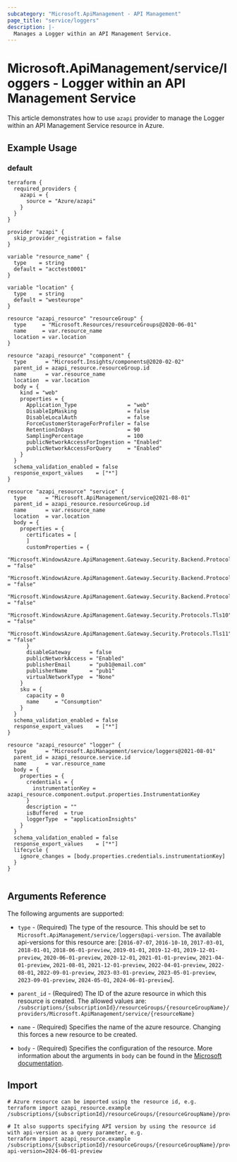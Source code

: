 ```yaml
---
subcategory: "Microsoft.ApiManagement - API Management"
page_title: "service/loggers"
description: |-
  Manages a Logger within an API Management Service.
---
```


# Microsoft.ApiManagement/service/loggers - Logger within an API Management Service

This article demonstrates how to use `azapi` provider to manage the Logger within an API Management Service resource in Azure.

## Example Usage

### default

```hcl
terraform {
  required_providers {
    azapi = {
      source = "Azure/azapi"
    }
  }
}

provider "azapi" {
  skip_provider_registration = false
}

variable "resource_name" {
  type    = string
  default = "acctest0001"
}

variable "location" {
  type    = string
  default = "westeurope"
}

resource "azapi_resource" "resourceGroup" {
  type     = "Microsoft.Resources/resourceGroups@2020-06-01"
  name     = var.resource_name
  location = var.location
}

resource "azapi_resource" "component" {
  type      = "Microsoft.Insights/components@2020-02-02"
  parent_id = azapi_resource.resourceGroup.id
  name      = var.resource_name
  location  = var.location
  body = {
    kind = "web"
    properties = {
      Application_Type                = "web"
      DisableIpMasking                = false
      DisableLocalAuth                = false
      ForceCustomerStorageForProfiler = false
      RetentionInDays                 = 90
      SamplingPercentage              = 100
      publicNetworkAccessForIngestion = "Enabled"
      publicNetworkAccessForQuery     = "Enabled"
    }
  }
  schema_validation_enabled = false
  response_export_values    = ["*"]
}

resource "azapi_resource" "service" {
  type      = "Microsoft.ApiManagement/service@2021-08-01"
  parent_id = azapi_resource.resourceGroup.id
  name      = var.resource_name
  location  = var.location
  body = {
    properties = {
      certificates = [
      ]
      customProperties = {
        "Microsoft.WindowsAzure.ApiManagement.Gateway.Security.Backend.Protocols.Ssl30" = "false"
        "Microsoft.WindowsAzure.ApiManagement.Gateway.Security.Backend.Protocols.Tls10" = "false"
        "Microsoft.WindowsAzure.ApiManagement.Gateway.Security.Backend.Protocols.Tls11" = "false"
        "Microsoft.WindowsAzure.ApiManagement.Gateway.Security.Protocols.Tls10"         = "false"
        "Microsoft.WindowsAzure.ApiManagement.Gateway.Security.Protocols.Tls11"         = "false"
      }
      disableGateway      = false
      publicNetworkAccess = "Enabled"
      publisherEmail      = "pub1@email.com"
      publisherName       = "pub1"
      virtualNetworkType  = "None"
    }
    sku = {
      capacity = 0
      name     = "Consumption"
    }
  }
  schema_validation_enabled = false
  response_export_values    = ["*"]
}

resource "azapi_resource" "logger" {
  type      = "Microsoft.ApiManagement/service/loggers@2021-08-01"
  parent_id = azapi_resource.service.id
  name      = var.resource_name
  body = {
    properties = {
      credentials = {
        instrumentationKey = azapi_resource.component.output.properties.InstrumentationKey
      }
      description = ""
      isBuffered  = true
      loggerType  = "applicationInsights"
    }
  }
  schema_validation_enabled = false
  response_export_values    = ["*"]
  lifecycle {
    ignore_changes = [body.properties.credentials.instrumentationKey]
  }
}


```



## Arguments Reference

The following arguments are supported:

* `type` - (Required) The type of the resource. This should be set to `Microsoft.ApiManagement/service/loggers@api-version`. The available api-versions for this resource are: [`2016-07-07`, `2016-10-10`, `2017-03-01`, `2018-01-01`, `2018-06-01-preview`, `2019-01-01`, `2019-12-01`, `2019-12-01-preview`, `2020-06-01-preview`, `2020-12-01`, `2021-01-01-preview`, `2021-04-01-preview`, `2021-08-01`, `2021-12-01-preview`, `2022-04-01-preview`, `2022-08-01`, `2022-09-01-preview`, `2023-03-01-preview`, `2023-05-01-preview`, `2023-09-01-preview`, `2024-05-01`, `2024-06-01-preview`].

* `parent_id` - (Required) The ID of the azure resource in which this resource is created. The allowed values are:  
  `/subscriptions/{subscriptionId}/resourceGroups/{resourceGroupName}/providers/Microsoft.ApiManagement/service/{resourceName}`

* `name` - (Required) Specifies the name of the azure resource. Changing this forces a new resource to be created.

* `body` - (Required) Specifies the configuration of the resource. More information about the arguments in `body` can be found in the [Microsoft documentation](https://learn.microsoft.com/en-us/azure/templates/Microsoft.ApiManagement/service/loggers?pivots=deployment-language-terraform).

## Import

 ```shell
 # Azure resource can be imported using the resource id, e.g.
 terraform import azapi_resource.example /subscriptions/{subscriptionId}/resourceGroups/{resourceGroupName}/providers/Microsoft.ApiManagement/service/{resourceName}/loggers/{resourceName}
 
 # It also supports specifying API version by using the resource id with api-version as a query parameter, e.g.
 terraform import azapi_resource.example /subscriptions/{subscriptionId}/resourceGroups/{resourceGroupName}/providers/Microsoft.ApiManagement/service/{resourceName}/loggers/{resourceName}?api-version=2024-06-01-preview
 ```
